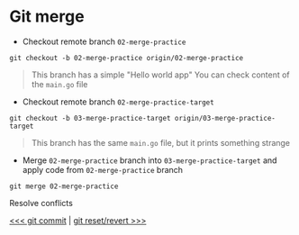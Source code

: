 # Git merge

- Checkout remote branch `02-merge-practice`

```shell
git checkout -b 02-merge-practice origin/02-merge-practice
```

> This branch has a simple "Hello world app"
> You can check content of the `main.go` file

- Checkout remote branch `02-merge-practice-target`

```shell
git checkout -b 03-merge-practice-target origin/03-merge-practice-target
```

> This branch has the same `main.go` file, but it prints something strange

- Merge `02-merge-practice` branch into `03-merge-practice-target` and apply code from `02-merge-practice` branch

```shell
git merge 02-merge-practice
```

Resolve conflicts

[<<< git commit](../02_commit/README.md) |
[git reset/revert >>>](../04_reset_revert/README.md)